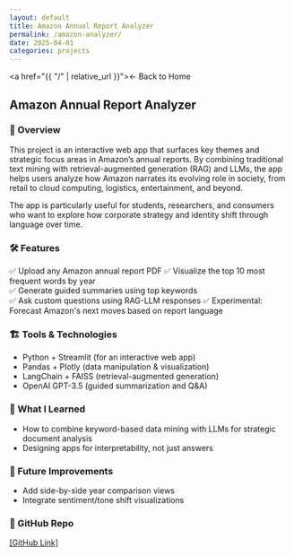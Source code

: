 ```yaml
---
layout: default
title: Amazon Annual Report Analyzer
permalink: /amazon-analyzer/
date: 2025-04-01
categories: projects
---
```

<a href="{{ "/" | relative_url }}">← Back to Home</a>

## Amazon Annual Report Analyzer  

### 🔬 Overview  
This project is an interactive web app that surfaces key themes and strategic focus areas in Amazon’s annual reports. By combining traditional text mining with retrieval-augmented generation (RAG) and LLMs, the app helps users analyze how Amazon narrates its evolving role in society, from retail to cloud computing, logistics, entertainment, and beyond.

The app is particularly useful for students, researchers, and consumers who want to explore how corporate strategy and identity shift through language over time.

### 🛠 Features  
✅ Upload any Amazon annual report PDF 
✅ Visualize the top 10 most frequent words by year  
✅ Generate guided summaries using top keywords  
✅ Ask custom questions using RAG-LLM responses
✅ Experimental: Forecast Amazon's next moves based on report language

### 🏗️ Tools & Technologies  
- Python + Streamlit (for an interactive web app)
- Pandas + Plotly (data manipulation & visualization)  
- LangChain + FAISS (retrieval-augmented generation)  
- OpenAI GPT-3.5 (guided summarization and Q&A)  

### 📌 What I Learned  
- How to combine keyword-based data mining with LLMs for strategic document analysis
- Designing apps for interpretability, not just answers  

### 🚀 Future Improvements  
- Add side-by-side year comparison views  
- Integrate sentiment/tone shift visualizations  

### 📂 GitHub Repo
[\[GitHub Link\]](https://github.com/yuummmer/amazon_report_analyzer.git)